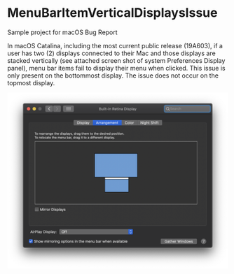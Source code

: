 # MenuBarItemVerticalDisplaysIssue
Sample project for macOS Bug Report

In macOS Catalina, including the most current public release (19A603), if a user has two (2) displays connected to their Mac and those displays are stacked vertically (see attached screen shot of system Preferences Display panel), menu bar items fail to display their menu when clicked. This issue is only present on the bottommost display. The issue does not occur on the topmost display.


![Image description](Images/SysPrefs_Displays.png)
